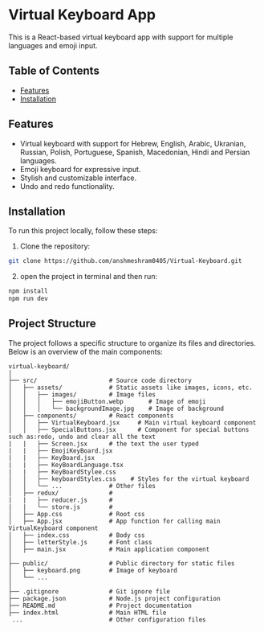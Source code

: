 # Virtual Keyboard App

This is a React-based virtual keyboard app with support for multiple languages and emoji input.

## Table of Contents

-   [Features](#features)
-   [Installation](#installation)

## Features

-   Virtual keyboard with support for Hebrew, English, Arabic, Ukranian, Russian, Polish, Portuguese, Spanish, Macedonian, Hindi and Persian languages.
-   Emoji keyboard for expressive input.
-   Stylish and customizable interface.
-   Undo and redo functionality.

## Installation

To run this project locally, follow these steps:

1. Clone the repository:

```bash
git clone https://github.com/anshmeshram0405/Virtual-Keyboard.git
```

2. open the project in terminal and then run:

```bash
npm install
npm run dev
```

## Project Structure

The project follows a specific structure to organize its files and directories. Below is an overview of the main components:

```plaintext
virtual-keyboard/
│
├── src/                    # Source code directory
│   ├── assets/             # Static assets like images, icons, etc.
│   │   ├── images/         # Image files
│   │   │   ├── emojiButton.webp       # Image of emoji
│   │   │   └── backgroundImage.jpg    # Image of background
│   ├── components/         # React components
│   │   ├── VirtualKeyboard.jsx     # Main virtual keyboard component
│   │   ├── SpecialButtons.jsx      # Component for special buttons such as:redo, undo and clear all the text
|   |   ├── Screen.jsx      # the text the user typed
|   |   ├── EmojiKeyBoard.jsx
|   |   ├── KeyBoard.jsx
|   |   ├── KeyBoardLanguage.tsx
|   |   ├── KeyBoardStylee.css
│   │   ├── keyboardStyles.css    # Styles for the virtual keyboard
│   │   └── ...             # Other files
│   ├── redux/              # 
|   |   ├── reducer.js      # 
|   |   └── store.js        # 
│   ├── App.css             # Root css
│   ├── App.jsx             # App function for calling main VirtualKeyboard component
│   ├── index.css           # Body css
│   ├── letterStyle.js      # Font class
│   ├── main.jsx            # Main application component
│
├── public/                 # Public directory for static files
│   ├── keyboard.png        # Image of keyboard
│   └── ...
│
├── .gitignore              # Git ignore file
├── package.json            # Node.js project configuration
├── README.md               # Project documentation
├── index.html              # Main HTML file
 ...                        # Other configuration files
```